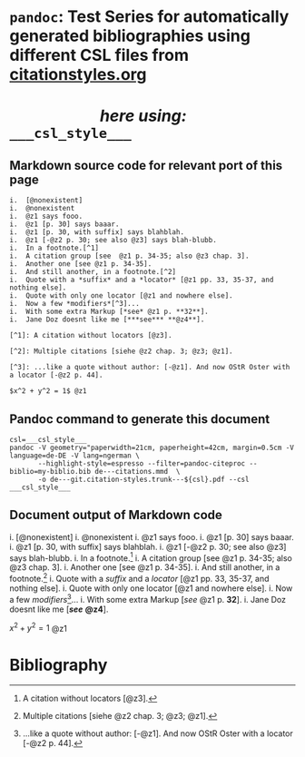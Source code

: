 # `pandoc`: Test Series for automatically generated bibliographies using different CSL files from [citationstyles.org](http://citationstyles.org/styles/)
# &nbsp; &nbsp; &nbsp; &nbsp; &nbsp; &nbsp; &nbsp; &nbsp; &nbsp; &nbsp; &nbsp; &nbsp; *here using:* `___csl_style___`

## Markdown source code for relevant port of this page

``` {.markdown}
i.  [@nonexistent]
i.  @nonexistent
i.  @z1 says fooo.
i.  @z1 [p. 30] says baaar.
i.  @z1 [p. 30, with suffix] says blahblah.
i.  @z1 [-@z2 p. 30; see also @z3] says blah-blubb.
i.  In a footnote.[^1]
i.  A citation group [see  @z1 p. 34-35; also @z3 chap. 3].
i.  Another one [see @z1 p. 34-35].
i.  And still another, in a footnote.[^2]
i.  Quote with a *suffix* and a *locator* [@z1 pp. 33, 35-37, and nothing else].
i.  Quote with only one locator [@z1 and nowhere else].
i.  Now a few *modifiers*[^3]...
i.  With some extra Markup [*see* @z1 p. **32**].
i.  Jane Doz doesnt like me [***see*** **@z4**].

[^1]: A citation without locators [@z3].

[^2]: Multiple citations [siehe @z2 chap. 3; @z3; @z1].

[^3]: ...like a quote without author: [-@z1]. And now OStR Oster with a locator [-@z2 p. 44].

$x^2 + y^2 = 1$ @z1
```

<!--
## Source code of the `my-biblio.bib` file

``` {.bibtex}
@Book{z1,
author="Thales von Milet",
title="Doppelwinkel-Funktionen",
url="http://de.wikipedia.org/wiki/Formelsammlung_Trigonometrie#Doppelwinkelfunktionen",
year="600 v.Chr.",
address="Milet, Kleinasien",
publisher="Wikipedia"
}

@Article{z2,
author="OStR Dr. math.nat. Oster",
title="Unterrichtsmaterialen für Klasse 9 (Mittelstufe)",
year="1969",
journal="Journal of Generic Studies",
volume="9",
pages="33-34"
}

@InCollection{z3,
author="Elvis Presley, Madonna and Pink Floyd",
title="Kombinatorik Hypergeometrischer Verteilungen",
booktitle="Wiederholungslose Auswahlprobleme",
editor="Cleopatra, Königin von Ägypten",
publisher="Steintafeln Moses GmbH & Co. KG",
address="Gizeh",
year="30 v.Chr."
}
```
-->

## Pandoc command to generate this document

``` {.noweb}
csl=___csl_style___
pandoc -V geometry="paperwidth=21cm, paperheight=42cm, margin=0.5cm -V language=de-DE -V lang=ngerman \
       --highlight-style=espresso --filter=pandoc-citeproc --biblio=my-biblio.bib de---citations.mmd  \
       -o de---git.citation-styles.trunk---${csl}.pdf --csl ___csl_style___
```


## Document output of Markdown code

i.  [@nonexistent]
i.  @nonexistent
i.  @z1 says fooo.
i.  @z1 [p. 30] says baaar.
i.  @z1 [p. 30, with suffix] says blahblah.
i.  @z1 [-@z2 p. 30; see also @z3] says blah-blubb.
i.  In a footnote.[^1]
i.  A citation group [see  @z1 p. 34-35; also @z3 chap. 3].
i.  Another one [see @z1 p. 34-35].
i.  And still another, in a footnote.[^2]
i.  Quote with a *suffix* and a *locator* [@z1 pp. 33, 35-37, and nothing else].
i.  Quote with only one locator [@z1 and nowhere else].
i.  Now a few *modifiers*[^3]...
i.  With some extra Markup [*see* @z1 p. **32**].
i.  Jane Doz doesnt like me [***see*** **@z4**].

[^1]: A citation without locators [@z3].

[^2]: Multiple citations [siehe @z2 chap. 3; @z3; @z1].

[^3]: ...like a quote without author: [-@z1]. And now OStR Oster with a locator [-@z2 p. 44].

$x^2 + y^2 = 1$ @z1


# Bibliography


